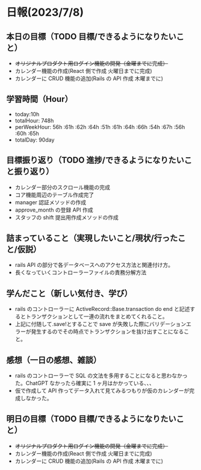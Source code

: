 # 日報(2023/7/8)

## 本日の目標（TODO 目標/できるようになりたいこと）

- ~~オリジナルプロダクト用ログイン機能の開発（金曜までに完成）~~
- カレンダー機能の作成(React 側で作成 火曜日までに完成)
- カレンダーに CRUD 機能の追加(Rails の API 作成 木曜までに)

## 学習時間（Hour）

- today:10h
- totalHour: 748h
- perWeekHour: 56h :61h :62h :64h :51h :61h :64h :66h :54h :67h :56h :60h :65h
- totalDay: 90day

## 目標振り返り（TODO 進捗/できるようになりたいこと振り返り）

- カレンダー部分のスクロール機能の完成
- コア機能周辺のテーブル作成完了
- manager 認証メソッドの作成
- approve_month の登録 API 作成
- スタッフの shift 提出用作成メソッドの作成

## 詰まっていること（実現したいこと/現状/行ったこと/仮説）

- rails API の部分で各データベースへのアクセス方法と関連付け方。
- 長くなっていくコントローラーファイルの責務分解方法

## 学んだこと（新しい気付き、学び）

- rails のコントローラーに ActiveRecord::Base.transaction do end と記述するとトランザクションとして一連の流れをまとめてくれること。
- 上記に付随して.save!とすることで save が失敗した際にバリデーションエラーが発生するのでその時点でトランザクションを抜け出すことになること。

## 感想（一日の感想、雑談）

- rails のコントローラーで SQL の文法を多用することになると思わなかった。ChatGPT なかったら確実に 1 ヶ月はかかっている、、、
- 仮で作成して API 作ってデータ入れて見てみるつもりが仮のカレンダーが完成しなかった。

## 明日の目標（TODO 目標/できるようになりたいこと）

- ~~オリジナルプロダクト用ログイン機能の開発（金曜までに完成）~~
- カレンダー機能の作成(React 側で作成 火曜日までに完成)
- カレンダーに CRUD 機能の追加(Rails の API 作成 木曜までに)
